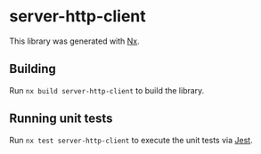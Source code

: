 # server-http-client

This library was generated with [Nx](https://nx.dev).

## Building

Run `nx build server-http-client` to build the library.

## Running unit tests

Run `nx test server-http-client` to execute the unit tests via [Jest](https://jestjs.io).
